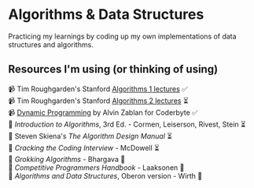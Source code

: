 # Algorithms & Data Structures

Practicing my learnings by coding up my own implementations of data structures and algorithms.

## Resources I'm using (or thinking of using)

📹 Tim Roughgarden's Stanford [Algorithms 1 lectures](https://www.youtube.com/playlist?list=PLXFMmlk03Dt7Q0xr1PIAriY5623cKiH7) ✅  
📹 Tim Roughgarden's Stanford [Algorithms 2 lectures](https://www.youtube.com/playlist?list=PLXFMmlk03Dt5EMI2s2WQBsLsZl7A5HEK6) ⏳  
📹 [Dynamic Programming](https://youtu.be/oBt53YbR9Kk) by Alvin Zablan for Coderbyte ✅  
📕 *Introduction to Algorithms*, 3rd Ed. - Cormen, Leiserson, Rivest, Stein ⏳  
📕 Steven Skiena's *The Algorithm Design Manual* ⏳  
📕 *Cracking the Coding Interview* - McDowell ⏳  
📕 *Grokking Algorithms* - Bhargava 💭  
📕 *Competitive Programmers Handbook* - Laaksonen 💭  
📕 *Algorithms and Data Structures*, Oberon version - Wirth 💭  